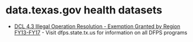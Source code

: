 # data.texas.gov health datasets
* [DCL 4.3 Illegal Operation Resolution - Exemption Granted by Region FY13-FY17](https://data.texas.gov/d/u3kc-r2ja) - Visit dfps.state.tx.us for information on all DFPS programs
